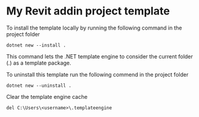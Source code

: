 # My Revit addin project template

To install the template locally by running the following command in the project folder

`dotnet new --install .`

This command lets the .NET template engine to consider the current folder (.) as a template package.

To uninstall this template run the following commend in the project folder

`dotnet new --uninstall .`

Clear the template engine cache 

`del C:\Users\<username>\.templateengine`
